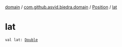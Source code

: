[domain](../../index.md) / [com.github.asvid.biedra.domain](../index.md) / [Position](index.md) / [lat](./lat.md)

# lat

`val lat: `[`Double`](https://kotlinlang.org/api/latest/jvm/stdlib/kotlin/-double/index.html)